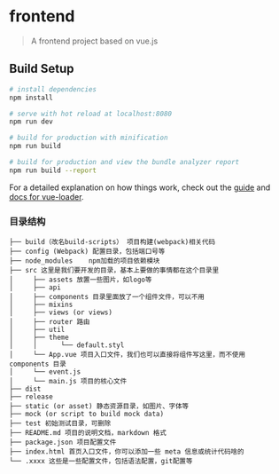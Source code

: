 # frontend

> A frontend project based on vue.js

## Build Setup

``` bash
# install dependencies
npm install

# serve with hot reload at localhost:8080
npm run dev

# build for production with minification
npm run build

# build for production and view the bundle analyzer report
npm run build --report
```

For a detailed explanation on how things work, check out the [guide](http://vuejs-templates.github.io/webpack/) and [docs for vue-loader](http://vuejs.github.io/vue-loader).


### 目录结构
```
├── build（改名build-scripts） 项目构建(webpack)相关代码
├── config (Webpack) 配置目录，包括端口号等
├── node_modules	npm加载的项目依赖模块
├── src 这里是我们要开发的目录，基本上要做的事情都在这个目录里
│     ├── assets 放置一些图片，如logo等
│     ├── api
│     ├── components 目录里面放了一个组件文件，可以不用
│     ├── mixins
│     ├── views (or views)
│     ├── router 路由
│     ├── util
│     ├── theme
│     │      └── default.styl
│     └── App.vue 项目入口文件，我们也可以直接将组件写这里，而不使用 components 目录
│     └── event.js
│     └── main.js 项目的核心文件
├── dist
├── release
├── static (or asset) 静态资源目录，如图片、字体等
├── mock (or script to build mock data)
├── test 初始测试目录，可删除
├── README.md 项目的说明文档，markdown 格式
├── package.json 项目配置文件
├── index.html 首页入口文件，你可以添加一些 meta 信息或统计代码啥的
└── .xxxx 这些是一些配置文件，包括语法配置，git配置等
```
